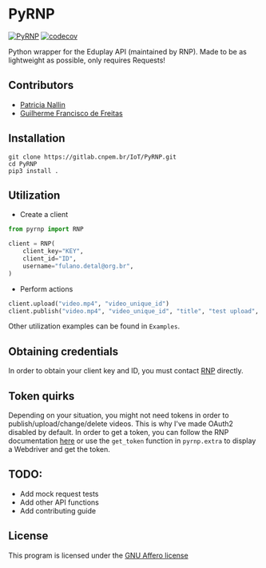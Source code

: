 # PyRNP

[![PyRNP](https://github.com/ntanck/pyrnp/actions/workflows/python-app.yml/badge.svg)](https://github.com/ntanck/pyrnp/actions/workflows/python-app.yml)
[![codecov](https://codecov.io/gh/ntanck/pyrnp/branch/master/graph/badge.svg?token=VnxuTqUaHs)](https://codecov.io/gh/ntanck/pyrnp)

Python wrapper for the Eduplay API (maintained by RNP). Made to be as lightweight as possible, only requires Requests!

## Contributors

- [Patricia Nallin](https://github.com/pnallin)
- [Guilherme Francisco de Freitas](https://github.com/ntanck)

## Installation

```shell
git clone https://gitlab.cnpem.br/IoT/PyRNP.git
cd PyRNP
pip3 install .
```

## Utilization

- Create a client

```python
from pyrnp import RNP

client = RNP(
    client_key="KEY",
    client_id="ID",
    username="fulano.detal@org.br",
)
```

- Perform actions

```python
client.upload("video.mp4", "video_unique_id")
client.publish("video.mp4", "video_unique_id", "title", "test upload", thumbnail="thumb.png")
```

Other utilization examples can be found in `Examples`.

## Obtaining credentials

In order to obtain your client key and ID, you must contact [RNP](https://www.rnp.br/) directly.

## Token quirks

Depending on your situation, you might not need tokens in order to publish/upload/change/delete videos. This is why I've made OAuth2 disabled by default. In order to get a token, you can follow the RNP documentation [here](https://eduplay.rnp.br/portal/integration#authentication) or use the `get_token` function in `pyrnp.extra` to display a Webdriver and get the token.

## TODO:

- Add mock request tests
- Add other API functions
- Add contributing guide

## License

This program is licensed under the [GNU Affero license](https://www.gnu.org/licenses/agpl-3.0.txt)
